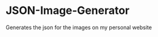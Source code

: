 JSON-Image-Generator
====================

Generates the json for the images on my personal website
